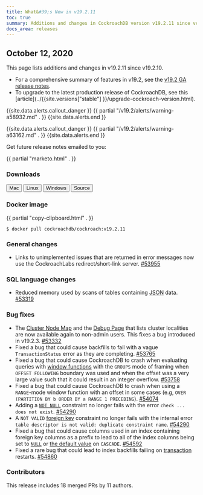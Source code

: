 ```yaml
---
title: What&#39;s New in v19.2.11
toc: true
summary: Additions and changes in CockroachDB version v19.2.11 since version v19.2.10
docs_area: releases 
---
```


## October 12, 2020

This page lists additions and changes in v19.2.11 since v19.2.10.

- For a comprehensive summary of features in v19.2, see the [v19.2 GA release notes](v19.2.0.html).
- To upgrade to the latest production release of CockroachDB, see this [article](../{{site.versions["stable"] }}/upgrade-cockroach-version.html).

{{site.data.alerts.callout_danger }}
{{ partial "/v19.2/alerts/warning-a58932.md" . }}
{{site.data.alerts.end }}

{{site.data.alerts.callout_danger }}
{{ partial "/v19.2/alerts/warning-a63162.md" . }}
{{site.data.alerts.end }}

Get future release notes emailed to you:

{{ partial "marketo.html" . }}

### Downloads

<div id="os-tabs" class="clearfix os-tabs_button-outline-primary">
    <a href="https://binaries.cockroachdb.com/cockroach-v19.2.11.darwin-10.9-amd64.tgz"><button id="mac" data-eventcategory="mac-binary-release-notes">Mac</button></a>
    <a href="https://binaries.cockroachdb.com/cockroach-v19.2.11.linux-amd64.tgz"><button id="linux" data-eventcategory="linux-binary-release-notes">Linux</button></a>
    <a href="https://binaries.cockroachdb.com/cockroach-v19.2.11.windows-6.2-amd64.zip"><button id="windows" data-eventcategory="windows-binary-release-notes">Windows</button></a>
    <a href="https://binaries.cockroachdb.com/cockroach-v19.2.11.src.tgz"><button id="source" data-eventcategory="source-release-notes">Source</button></a>
</div>

### Docker image

{{ partial "copy-clipboard.html" . }}
~~~shell
$ docker pull cockroachdb/cockroach:v19.2.11
~~~


### General changes

- Links to unimplemented issues that are returned in error messages now use the CockroachLabs redirect/short-link server. [#53955][#53955]

### SQL language changes

- Reduced memory used by scans of tables containing [JSON](../v19.2/jsonb.html) data. [#53319][#53319]

### Bug fixes

- The [Cluster Node Map](../v19.2/admin-ui-cluster-overview-page.html#node-map-enterprise) and the [Debug Page](../v19.2/admin-ui-debug-pages.html) that lists cluster localities are now available again to non-admin users. This fixes a bug introduced in v19.2.3. [#53332][#53332]
- Fixed a bug that could cause backfills to fail with a vague `TransactionStatus` error as they are completing. [#53765][#53765]
- Fixed a bug that could cause CockroachDB to crash when evaluating queries with [window functions](../v19.2/window-functions.html) with the `GROUPS` mode of framing when `OFFSET FOLLOWING` boundary was used and when the offset was a very large value such that it could result in an integer overflow. [#53758][#53758]
- Fixed a bug that could cause CockroachDB to crash when using a `RANGE`-mode window function with an offset in some cases (e.g, `OVER (PARTITION BY b ORDER BY a RANGE 1 PRECEDING`). [#54074][#54074]
- Adding a [`NOT NULL`](../v19.2/not-null.html) constraint no longer fails with the error `check ... does not exist`. [#54290][#54290]
- A `NOT VALID` [foreign key](../v19.2/foreign-key.html) constraint no longer fails with the internal error `table descriptor is not valid: duplicate constraint name`. [#54290][#54290]
- Fixed a bug that could cause columns used in an index containing foreign key columns as a prefix to lead to all of the index columns being set to [`NULL`](../v19.2/null-handling.html) or [the default value](../v19.2/default-value.html) on `CASCADE`. [#54592][#54592]
- Fixed a rare bug that could lead to index backfills failing on [transaction](../v19.2/transactions.html) restarts. [#54860][#54860]


### Contributors

This release includes 18 merged PRs by 11 authors.

[#53319]: https://github.com/cockroachdb/cockroach/pull/53319
[#53332]: https://github.com/cockroachdb/cockroach/pull/53332
[#53758]: https://github.com/cockroachdb/cockroach/pull/53758
[#53765]: https://github.com/cockroachdb/cockroach/pull/53765
[#53955]: https://github.com/cockroachdb/cockroach/pull/53955
[#54074]: https://github.com/cockroachdb/cockroach/pull/54074
[#54290]: https://github.com/cockroachdb/cockroach/pull/54290
[#54592]: https://github.com/cockroachdb/cockroach/pull/54592
[#54860]: https://github.com/cockroachdb/cockroach/pull/54860
